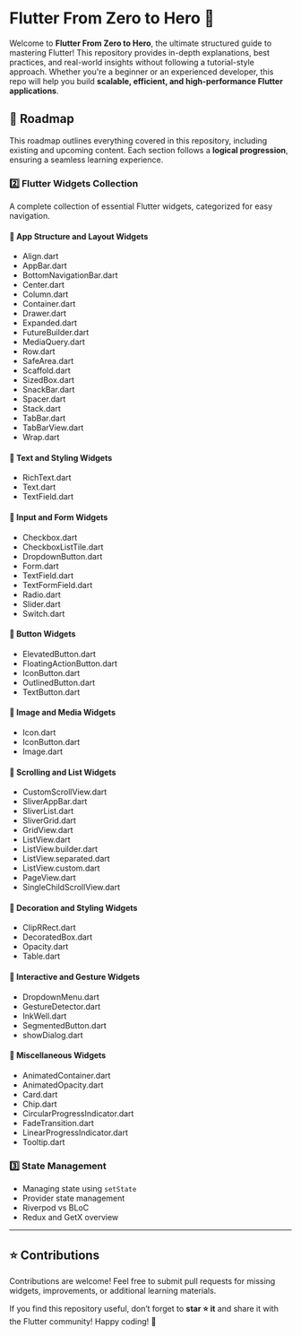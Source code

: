 # Flutter From Zero to Hero 🚀

Welcome to **Flutter From Zero to Hero**, the ultimate structured guide to mastering Flutter! This repository provides in-depth explanations, best practices, and real-world insights without following a tutorial-style approach. Whether you're a beginner or an experienced developer, this repo will help you build **scalable, efficient, and high-performance Flutter applications**.

## 📌 Roadmap

This roadmap outlines everything covered in this repository, including existing and upcoming content. Each section follows a **logical progression**, ensuring a seamless learning experience.

### 2️⃣ **Flutter Widgets Collection** 
A complete collection of essential Flutter widgets, categorized for easy navigation.

#### 📂 **App Structure and Layout Widgets**
- Align.dart
- AppBar.dart
- BottomNavigationBar.dart
- Center.dart
- Column.dart
- Container.dart
- Drawer.dart
- Expanded.dart
- FutureBuilder.dart
- MediaQuery.dart
- Row.dart
- SafeArea.dart
- Scaffold.dart
- SizedBox.dart
- SnackBar.dart
- Spacer.dart
- Stack.dart
- TabBar.dart
- TabBarView.dart
- Wrap.dart

#### 📂 **Text and Styling Widgets**
- RichText.dart
- Text.dart
- TextField.dart

#### 📂 **Input and Form Widgets**
- Checkbox.dart
- CheckboxListTile.dart
- DropdownButton.dart
- Form.dart
- TextField.dart
- TextFormField.dart
- Radio.dart
- Slider.dart
- Switch.dart

#### 📂 **Button Widgets**
- ElevatedButton.dart
- FloatingActionButton.dart
- IconButton.dart
- OutlinedButton.dart
- TextButton.dart

#### 📂 **Image and Media Widgets**
- Icon.dart
- IconButton.dart
- Image.dart

#### 📂 **Scrolling and List Widgets**
- CustomScrollView.dart
- SliverAppBar.dart
- SliverList.dart
- SliverGrid.dart
- GridView.dart
- ListView.dart
- ListView.builder.dart
- ListView.separated.dart
- ListView.custom.dart
- PageView.dart
- SingleChildScrollView.dart

#### 📂 **Decoration and Styling Widgets**
- ClipRRect.dart
- DecoratedBox.dart
- Opacity.dart
- Table.dart

#### 📂 **Interactive and Gesture Widgets**
- DropdownMenu.dart
- GestureDetector.dart
- InkWell.dart
- SegmentedButton.dart
- showDialog.dart

#### 📂 **Miscellaneous Widgets**
- AnimatedContainer.dart
- AnimatedOpacity.dart
- Card.dart
- Chip.dart
- CircularProgressIndicator.dart
- FadeTransition.dart
- LinearProgressIndicator.dart
- Tooltip.dart

### 3️⃣ **State Management**
- Managing state using `setState`
- Provider state management
- Riverpod vs BLoC
- Redux and GetX overview
  
---

## ⭐ Contributions
Contributions are welcome! Feel free to submit pull requests for missing widgets, improvements, or additional learning materials.

If you find this repository useful, don’t forget to **star ⭐ it** and share it with the Flutter community! Happy coding! 🚀

